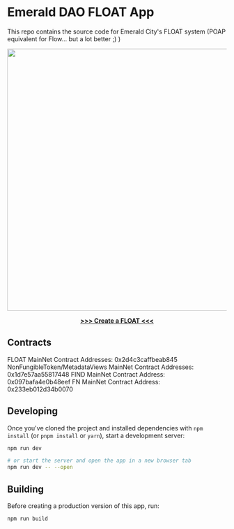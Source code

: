 # Emerald DAO FLOAT App
This repo contains the source code for Emerald City's FLOAT system (POAP equivalent for Flow... but a lot better ;) )
<p align="center"><a href="https://floats.city/"><img src="https://floats.city/floatlogowebpage.png" width="600px" height="auto" /></a></p>

<p align="center"><strong><a href="https://floats.city/create">>>> Create a FLOAT <<<</a></strong></p>

## Contracts

FLOAT MainNet Contract Addresses: 0x2d4c3caffbeab845
NonFungibleToken/MetadataViews MainNet Contract Addresses: 0x1d7e57aa55817448
FIND MainNet Contract Address: 0x097bafa4e0b48eef
FN MainNet Contract Address: 0x233eb012d34b0070

## Developing

Once you've cloned the project and installed dependencies with `npm install` (or `pnpm install` or `yarn`), start a development server:

```bash
npm run dev

# or start the server and open the app in a new browser tab
npm run dev -- --open
```

## Building

Before creating a production version of this app, run:

```bash
npm run build
```
